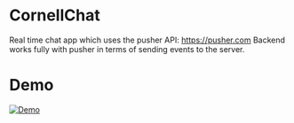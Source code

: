# CornellChat

Real time chat app which uses the pusher API: https://pusher.com Backend works fully with pusher in terms of sending events to the server.

# Demo

[![Demo](http://img.youtube.com/vi/lYtYX75ssv0/0.jpg)](http://www.youtube.com/watch?v=lYtYX75ssv0 "Hack Challenge 2020 Final Submission")
